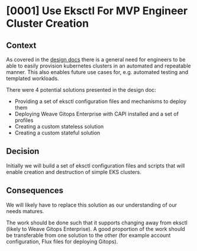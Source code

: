 # [0001] Use Eksctl For MVP Engineer Cluster Creation

## Context

As covered in the [design docs](https://docs.google.com/document/d/1AMy-gCRpPzVKS0IAF91HLPFSrymBox-eh5FUjw6ccrk)
there is a general need for engineers to be able to easily provision kubernetes
clusters in an automated and repeatable manner. This also enables future use
cases for, e.g. automated testing and templated workloads.

There were 4 potential solutions presented in the design doc:
* Providing a set of eksctl configuration files and mechanisms to deploy them
* Deploying Weave Gitops Enterprise with CAPI installed and a set of profiles
* Creating a custom stateless solution
* Creating a custom stateful solution

## Decision

Initially we will build a set of eksctl configuration files and scripts that will
enable creation and destruction of simple EKS clusters.

## Consequences

We will likely have to replace this solution as our understanding of our needs
matures.

The work should be done such that it supports changing away from eksctl (likely
to Weave Gitops Enterprise). A good proportion of the work should be transferable
from one solution to the other (for example account configuration, Flux files
for deploying Gitops).

